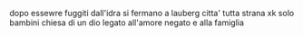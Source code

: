dopo essewre fuggiti dall'idra si fermano a lauberg
citta' tutta strana xk solo bambini
chiesa di un dio legato all'amore negato e alla famiglia